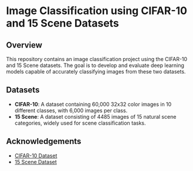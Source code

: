 # Image Classification using CIFAR-10 and 15 Scene Datasets

## Overview
This repository contains an image classification project using the CIFAR-10 and 15 Scene datasets. The goal is to develop and evaluate deep learning models capable of accurately classifying images from these two datasets.

## Datasets
- **CIFAR-10**: A dataset containing 60,000 32x32 color images in 10 different classes, with 6,000 images per class.
- **15 Scene**: A dataset consisting of 4485 images of 15 natural scene categories, widely used for scene classification tasks.


## Acknowledgements
- [CIFAR-10 Dataset](https://www.cs.toronto.edu/~kriz/cifar.html)
- [15 Scene Dataset](http://www-cvr.ai.uiuc.edu/ponce_grp/data/)


